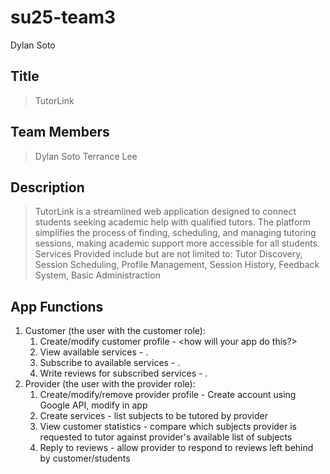 # su25-team3
Dylan Soto

## Title
> TutorLink

## Team Members
> Dylan Soto
> Terrance Lee

## Description 
> TutorLink is a streamlined web application designed to connect students seeking academic help with qualified tutors. The platform simplifies the process of finding, scheduling, and managing tutoring sessions, making academic support more accessible for all students.
> Services Provided include but are not limited to: Tutor Discovery, Session Scheduling, Profile Management, Session History, Feedback System, Basic Administraction

## App Functions
1. Customer (the user with the customer role):
    1. Create/modify customer profile - <how will your app do this?>
    2. View available services - .
    3. Subscribe to available services - .
    4. Write reviews for subscribed services - .
2. Provider (the user with the provider role):
    1. Create/modify/remove provider profile - Create account using Google API, modify in app
    2. Create services - list subjects to be tutored by provider
    3. View customer statistics -  compare which subjects provider is requested to tutor against provider's available list of subjects
    4. Reply to reviews - allow provider to respond to reviews left behind by customer/students